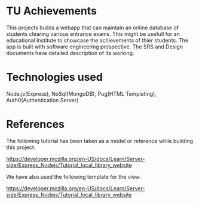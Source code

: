 # TU Achievements
This projects builds a webapp that can maintain an online database of students clearing various entrance exams.
This might be usefull for an educational Institute to showcase the achievements of thier students.
The app is built with software engineering prospective. The SRS and Design documents have detailed description of Its working.

# Technologies used
Node.js(Express), NoSql(MongoDB), Pug(HTML Templating), Auth0(Authentication Server)

# References
The following tutorial has been taken as a model or reference while building this project:

https://developer.mozilla.org/en-US/docs/Learn/Server-side/Express_Nodejs/Tutorial_local_library_website


We have also used the following template for the view:

https://developer.mozilla.org/en-US/docs/Learn/Server-side/Express_Nodejs/Tutorial_local_library_website



